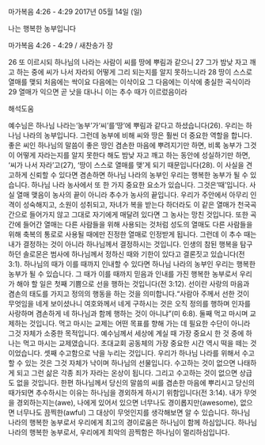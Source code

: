 마가복음 4:26 - 4:29 
2017년 05월 14일 (일)

나는 행복한 농부입니다



마가복음 4:26 - 4:29 / 새찬송가  장


26 또 이르시되 하나님의 나라는 사람이 씨를 땅에 뿌림과 같으니 27 그가 밤낮 자고 깨고 하는 중에 씨가 나서 자라되 어떻게 그리 되는지를 알지 못하느니라 28 땅이 스스로 열매를 맺되 처음에는 싹이요 다음에는 이삭이요 그 다음에는 이삭에 충실한 곡식이라 29 열매가 익으면 곧 낫을 대나니 이는 추수 때가 이르렀음이라

해석도움





예수님은 하나님 나라는‘농부’가‘씨’를‘땅’에 뿌림과 같다고 하셨습니다(26). 우리는 하나님 나라의 농부입니다. 그런데 농부에 비해 씨와 땅은 훨씬 더 중요한 역할을 합니다. 좋은 씨인 하나님의 말씀이 좋은 땅인 겸손한 마음에 뿌려지기만 하면, 비록 농부가 그것이 어떻게 자라는지를 알지 못한다 해도 밤낮 자고 깨고 하는 동안에 성실하기만 하면, ‘씨가 나서 자라’고(27), ‘땅이 스스로 열매를 맺’게 되기 때문입니다(28). 이 사실을 견고하게 신뢰할 수 있다면 겸손하면 하나님 나라의 농부인 우리는 행복한 농부가 될 수 있습니다. 하나님 나라 농사에서 또 한 가지 중요한 요소가 있습니다. 그것은‘때’입니다. 사실 열매 맺음이 농사의 끝이 아니라 추수가 농사의 끝입니다. 우리가 주안에서 아무리 인격이 성숙해지고, 소원이 성취되고, 자녀가 복을 받는다 하더라도 이 같은 열매가 천국곡간으로 들어가지 않고 그대로 자기에게 매달려 있다면 그 농사는 망친 것입니다. 또한 곡간에 들어간 열매는 다른 사람들을 위해 사용되는 것처럼 성도의 열매도 다른 사람들을 위해 축복의 통로로 사용될 때에만 진정한 열매로 인정받게 됩니다. 그런데 이 추수 때는 내가 결정하는 것이 아니라 하나님께서 결정하시는 것입니다. 인생의 참된 행복을 탐구하던 솔로몬은 범사에 하나님께서 정하신 때와 기한이 있다고 결론짓고 있습니다(전 3:1). 하나님의 때가 이를 때까지 인내할 수 있다면 하나님 나라의 농부인 우리는 행복한 농부가 될 수 있습니다. 그 때가 이를 때까지 믿음과 인내를 가진 행복한 농부로서 우리가 해야 할 일은 첫째 기쁨으로 선을 행하는 것입니다(전 3:12). 선이란 사랑의 마음과 겸손의 태도를 가지고 정의의 행동을 하는 것을 의미합니다.“사람아 주께서 선한 것이 무엇임을 네게 보이셨나니 여호와께서 네게 구하시는 것은 오직 정의를 행하며 인자를 사랑하며 겸손하게 네 하나님과 함께 행하는 것이 아니냐”(미 6:8). 둘째 먹고 마시며 교제하는 것입니다. 먹고 마시는 교제는 어떤 목표를 향해 가는 데 필요한 수단이 아니라 그것 자체가 소중한 목적입니다. 예수님께서 세상에 계실 때 가장 중요시 한 것 중에 하나는 먹고 마시는 교제였습니다. 초대교회 공동체의 가장 중요한 시간 역시 떡을 떼는 것이었습니다. 셋째 수고함으로 낙을 누리는 것입니다. 우리가 하나님 나라를 위해서 수고할 수 있는 것은 그것 자체가 낙이며 하나님의 선물입니다. 수고하는 것이 없으면 나태하게 되고 그런 삶은 각종 죄가 자라는 온상이 됩니다. 그리고 수고하는 것이 없으면 상급도 없을 것입니다. 한편 하나님께서 당신의 말씀의 씨를 겸손한 마음에 뿌리시고 당신의 때가되면 추수하시는 이유는 하나님을 경외하게 하시기 위함입니다(전 3:14). 내가 무엇을 경외하는지는(awe), 나에게 있어서 있으면 너무나도 경이롭지만(awesome), 없으면 너무나도 끔찍한(awful) 그 대상이 무엇인지를 생각해보면 알 수 있습니다. 하나님 나라의 행복한 농부로서 우리에게 최고의 경이로움은 하나님이 함께 하심입니다. 하나님 나라의 행복한 농부로서, 우리에게 최악의 끔찍함은 하나님이 멀리하심입니다.
